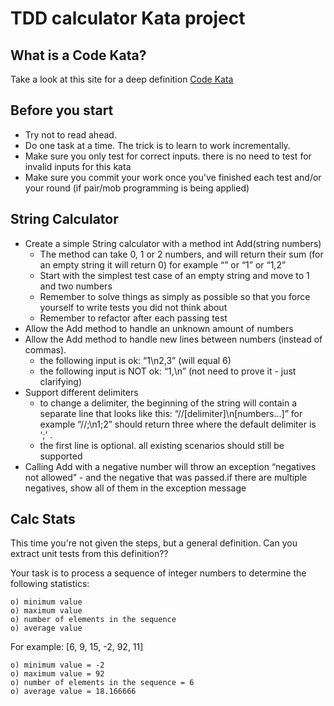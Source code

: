 # TDD calculator Kata project

## What is a Code Kata?
 Take a look at this site for a deep definition [Code Kata](http://codekata.com/)

## Before you start

 - Try not to read ahead.
 - Do one task at a time. The trick is to learn to work incrementally.
 - Make sure you only test for correct inputs. there is no need to test for invalid inputs for this kata
 - Make sure you commit your work once you've finished each test and/or your round (if pair/mob programming is being applied)

## String Calculator

 - Create a simple String calculator with a method int Add(string numbers)
    - The method can take 0, 1 or 2 numbers, and will return their sum (for an empty string it will return 0) for example “” or “1” or “1,2”
    - Start with the simplest test case of an empty string and move to 1 and two numbers
    - Remember to solve things as simply as possible so that you force yourself to write tests you did not think about
    - Remember to refactor after each passing test
 - Allow the Add method to handle an unknown amount of numbers
 - Allow the Add method to handle new lines between numbers (instead of commas).
    - the following input is ok:  “1\n2,3”  (will equal 6)
    - the following input is NOT ok:  “1,\n” (not need to prove it - just clarifying)
 - Support different delimiters
    - to change a delimiter, the beginning of the string will contain a separate line that looks like this:   “//[delimiter]\n[numbers…]” for example “//;\n1;2” should return three where the default delimiter is ‘;’ .
     - the first line is optional. all existing scenarios should still be supported
 - Calling Add with a negative number will throw an exception “negatives not allowed” - and the negative that was passed.if there are multiple negatives, show all of them in the exception message


## Calc Stats

This time you're not given the steps, but a general definition. Can you extract unit tests from this definition??

Your task is to process a sequence of integer numbers
to determine the following statistics:

    o) minimum value
    o) maximum value
    o) number of elements in the sequence
    o) average value

For example: [6, 9, 15, -2, 92, 11]

    o) minimum value = -2
    o) maximum value = 92
    o) number of elements in the sequence = 6
    o) average value = 18.166666
